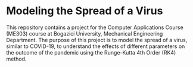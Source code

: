 # Modeling the Spread of a Virus
This repository contains a project for the Computer Applications Course (ME303) course at Bogazici University, Mechanical Engineering Department. The purpose of this project is to model the spread of a virus, similar to COVID-19, to understand the effects of different parameters on the outcome of the pandemic using the Runge-Kutta 4th Order (RK4) method.

